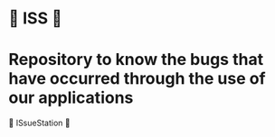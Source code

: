 # 🌟 ISS 🌟

# Repository to know the bugs that have occurred through the use of our applications

🚀 ISsueStation 🚀 

              

